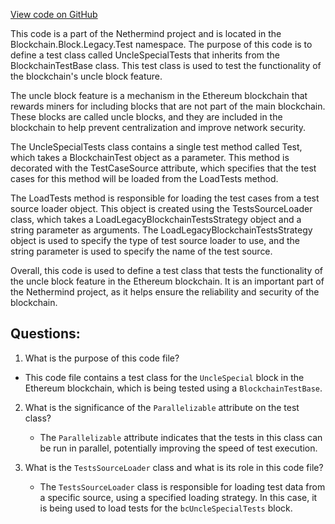 [View code on GitHub](https://github.com/NethermindEth/nethermind/src/Nethermind/Ethereum.Blockchain.Block.Legacy.Test/UncleSpecialTests.cs)

This code is a part of the Nethermind project and is located in the Blockchain.Block.Legacy.Test namespace. The purpose of this code is to define a test class called UncleSpecialTests that inherits from the BlockchainTestBase class. This test class is used to test the functionality of the blockchain's uncle block feature.

The uncle block feature is a mechanism in the Ethereum blockchain that rewards miners for including blocks that are not part of the main blockchain. These blocks are called uncle blocks, and they are included in the blockchain to help prevent centralization and improve network security.

The UncleSpecialTests class contains a single test method called Test, which takes a BlockchainTest object as a parameter. This method is decorated with the TestCaseSource attribute, which specifies that the test cases for this method will be loaded from the LoadTests method.

The LoadTests method is responsible for loading the test cases from a test source loader object. This object is created using the TestsSourceLoader class, which takes a LoadLegacyBlockchainTestsStrategy object and a string parameter as arguments. The LoadLegacyBlockchainTestsStrategy object is used to specify the type of test source loader to use, and the string parameter is used to specify the name of the test source.

Overall, this code is used to define a test class that tests the functionality of the uncle block feature in the Ethereum blockchain. It is an important part of the Nethermind project, as it helps ensure the reliability and security of the blockchain.
## Questions: 
 1. What is the purpose of this code file?
   - This code file contains a test class for the `UncleSpecial` block in the Ethereum blockchain, which is being tested using a `BlockchainTestBase`.

2. What is the significance of the `Parallelizable` attribute on the test class?
   - The `Parallelizable` attribute indicates that the tests in this class can be run in parallel, potentially improving the speed of test execution.

3. What is the `TestsSourceLoader` class and what is its role in this code file?
   - The `TestsSourceLoader` class is responsible for loading test data from a specific source, using a specified loading strategy. In this case, it is being used to load tests for the `bcUncleSpecialTests` block.